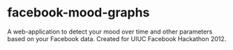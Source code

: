 facebook-mood-graphs
====================

A web-application to detect your mood over time and other parameters based on your Facebook data. Created for UIUC Facebook Hackathon 2012.